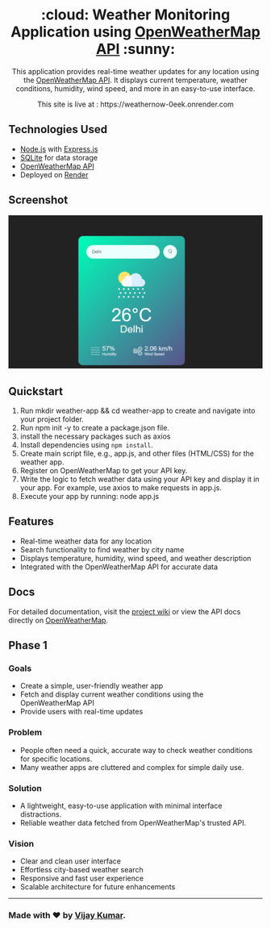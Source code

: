 <h1 align="center">
  :cloud: Weather Monitoring Application using <a href="https://openweathermap.org/api">OpenWeatherMap API</a> :sunny:
</h1>

<p align="center">
  This application provides real-time weather updates for any location using the <a href="https://openweathermap.org/api">OpenWeatherMap API</a>. It displays current temperature, weather conditions, humidity, wind speed, and more in an easy-to-use interface.
</p>
<p align="center">
  This site is live at : https://weathernow-0eek.onrender.com
</p>




## Technologies Used

- [Node.js](https://nodejs.org) with [Express.js](https://expressjs.com)
- [SQLite](https://www.sqlite.org/index.html) for data storage
- [OpenWeatherMap API](https://openweathermap.org/api)
- Deployed on [Render](https://render.com)


## Screenshot

![screenshot](https://github.com/vijay0984567/Weather-App/blob/main/public/images/testimage.jpg)

## Quickstart

1. Run mkdir weather-app && cd weather-app to create and navigate into your project folder.
2. Run npm init -y to create a package.json file.
3. install the necessary packages such as axios
4. Install dependencies using `npm install`.
5. Create main script file, e.g., app.js, and other files (HTML/CSS) for the weather app.
6. Register on OpenWeatherMap to get your API key.
7. Write the logic to fetch weather data using your API key and display it in your app. For example, use axios to make requests in app.js.
8. Execute your app by running: node app.js


## Features

- Real-time weather data for any location
- Search functionality to find weather by city name
- Displays temperature, humidity, wind speed, and weather description
- Integrated with the OpenWeatherMap API for accurate data

## Docs

For detailed documentation, visit the [project wiki](https://github.com/vijay0984567/Weather-App) or view the API docs directly on [OpenWeatherMap](https://openweathermap.org/api).

## Phase 1

### Goals

- Create a simple, user-friendly weather app
- Fetch and display current weather conditions using the OpenWeatherMap API
- Provide users with real-time updates

### Problem

- People often need a quick, accurate way to check weather conditions for specific locations.
- Many weather apps are cluttered and complex for simple daily use.

### Solution

- A lightweight, easy-to-use application with minimal interface distractions.
- Reliable weather data fetched from OpenWeatherMap's trusted API.

### Vision

- Clear and clean user interface
- Effortless city-based weather search
- Responsive and fast user experience
- Scalable architecture for future enhancements

---

### Made with :heart: by [Vijay Kumar](https://github.com/vijay-kumar).
